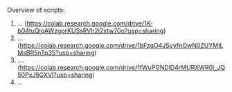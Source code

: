 Overview of scripts:

1. ... (https://colab.research.google.com/drive/1K-b04tuQiqAWzgprKUSsRVh2i2xtw70o?usp=sharing) 
2. ... (https://colab.research.google.com/drive/1bFzgO4JSyyfnOwN0ZUYMILMsBR5nTp35?usp=sharing)
3. .... (https://colab.research.google.com/drive/1fWuPGNDlD4rMURXWR0j_JQ50PxJ5GXVl?usp=sharing)
4. ...

